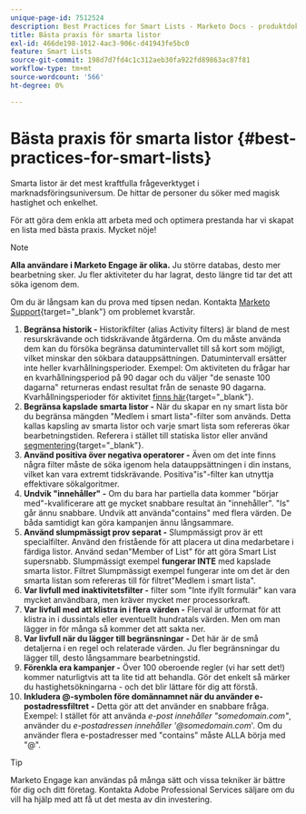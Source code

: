 ```yaml
---
unique-page-id: 7512524
description: Best Practices for Smart Lists - Marketo Docs - produktdokumentation
title: Bästa praxis för smarta listor
exl-id: 466de198-1012-4ac3-906c-d41943fe5bc0
feature: Smart Lists
source-git-commit: 198d7d7fd4c1c312aeb30fa922fd89863ac87f81
workflow-type: tm+mt
source-wordcount: '566'
ht-degree: 0%

---
```


# Bästa praxis för smarta listor {#best-practices-for-smart-lists}

Smarta listor är det mest kraftfulla frågeverktyget i marknadsföringsuniversum. De hittar de personer du söker med magisk hastighet och enkelhet.

För att göra dem enkla att arbeta med och optimera prestanda har vi skapat en lista med bästa praxis. Mycket nöje!

>[!NOTE]
>
>**Alla användare i Marketo Engage är olika.** Ju större databas, desto mer bearbetning sker. Ju fler aktiviteter du har lagrat, desto längre tid tar det att söka igenom dem.
>
>Om du är långsam kan du prova med tipsen nedan. Kontakta [Marketo Support](https://nation.marketo.com/t5/Support/ct-p/Support){target="_blank"} om problemet kvarstår.

1. **Begränsa historik -** Historikfilter (alias Activity filters) är bland de mest resurskrävande och tidskrävande åtgärderna. Om du måste använda dem kan du försöka begränsa datumintervallet till så kort som möjligt, vilket minskar den sökbara datauppsättningen. Datumintervall ersätter inte heller kvarhållningsperioder. Exempel: Om aktiviteten du frågar har en kvarhållningsperiod på 90 dagar och du väljer &quot;de senaste 100 dagarna&quot; returneras endast resultat från de senaste 90 dagarna. Kvarhållningsperioder för aktivitet [finns här](https://nation.marketo.com/t5/knowledgebase/marketo-activities-data-retention-policy/ta-p/251480){target="_blank"}.
1. **Begränsa kapslade smarta listor -** När du skapar en ny smart lista bör du begränsa mängden &quot;Medlem i smart lista&quot;-filter som används. Detta kallas kapsling av smarta listor och varje smart lista som refereras ökar bearbetningstiden. Referera i stället till statiska listor eller använd [segmentering](/help/marketo/product-docs/personalization/segmentation-and-snippets/segmentation/create-a-segmentation.md){target="_blank"}.
1. **Använd positiva över negativa operatorer -** Även om det inte finns några filter måste de söka igenom hela datauppsättningen i din instans, vilket kan vara extremt tidskrävande. Positiva&quot;is&quot;-filter kan utnyttja effektivare sökalgoritmer.
1. **Undvik &quot;innehåller&quot; -** Om du bara har partiella data kommer &quot;börjar med&quot;-kvalificerare att ge mycket snabbare resultat än &quot;innehåller&quot;. &quot;Is&quot; går ännu snabbare. Undvik att använda&quot;contains&quot; med flera värden. De båda samtidigt kan göra kampanjen ännu långsammare.
1. **Använd slumpmässigt prov separat -** Slumpmässigt prov är ett specialfilter. Använd den fristående för att placera ut dina medarbetare i färdiga listor. Använd sedan&quot;Member of List&quot; för att göra Smart List supersnabb. Slumpmässigt exempel **fungerar INTE** med kapslade smarta listor. Filtret Slumpmässigt exempel fungerar inte om det är den smarta listan som refereras till för filtret&quot;Medlem i smart lista&quot;.
1. **Var livfull med inaktivitetsfilter -** filter som &quot;Inte ifyllt formulär&quot; kan vara mycket användbara, men kräver mycket mer processorkraft.
1. **Var livfull med att klistra in i flera värden -** Flerval är utformat för att klistra in i dussintals eller eventuellt hundratals värden. Men om man lägger in för många så kommer det att sakta ner.
1. **Var livfull när du lägger till begränsningar -** Det här är de små detaljerna i en regel och relaterade värden. Ju fler begränsningar du lägger till, desto långsammare bearbetningstid.
1. **Förenkla era kampanjer -** Över 100 oberoende regler (vi har sett det!) kommer naturligtvis att ta lite tid att behandla. Gör det enkelt så märker du hastighetsökningarna - och det blir lättare för dig att förstå.
1. **Inkludera @-symbolen före domännamnet när du använder e-postadressfiltret** **-** Detta gör att det använder en snabbare fråga. Exempel: I stället för att använda _e-post innehåller &quot;somedomain.com&quot;_, använder du _e-postadressen innehåller &#39;@somedomain.com_&#39;. Om du använder flera e-postadresser med &quot;contains&quot; måste ALLA börja med &quot;@&quot;.

>[!TIP]
>
>Marketo Engage kan användas på många sätt och vissa tekniker är bättre för dig och ditt företag. Kontakta Adobe Professional Services säljare om du vill ha hjälp med att få ut det mesta av din investering.
